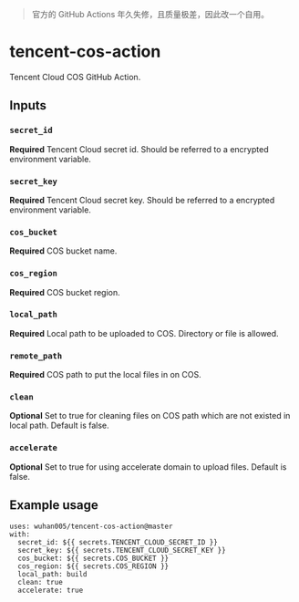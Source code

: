 > 官方的 GitHub Actions 年久失修，且质量极差，因此改一个自用。

# tencent-cos-action

Tencent Cloud COS GitHub Action.

## Inputs

### `secret_id`

**Required** Tencent Cloud secret id. Should be referred to a encrypted environment variable.

### `secret_key`

**Required** Tencent Cloud secret key. Should be referred to a encrypted environment variable.

### `cos_bucket`

**Required** COS bucket name.

### `cos_region`

**Required** COS bucket region.

### `local_path`

**Required** Local path to be uploaded to COS. Directory or file is allowed.

### `remote_path`

**Required** COS path to put the local files in on COS.

### `clean`

**Optional** Set to true for cleaning files on COS path which are not existed in local path. Default is false.

### `accelerate`

**Optional** Set to true for using accelerate domain to upload files. Default is false.

## Example usage

```
uses: wuhan005/tencent-cos-action@master
with:
  secret_id: ${{ secrets.TENCENT_CLOUD_SECRET_ID }}
  secret_key: ${{ secrets.TENCENT_CLOUD_SECRET_KEY }}
  cos_bucket: ${{ secrets.COS_BUCKET }}
  cos_region: ${{ secrets.COS_REGION }}
  local_path: build
  clean: true
  accelerate: true
```
